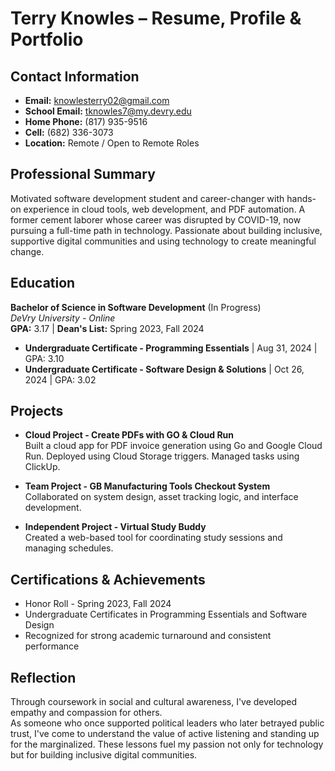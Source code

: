 # Terry Knowles – Resume, Profile & Portfolio

## Contact Information
- **Email:** knowlesterry02@gmail.com  
- **School Email:** tknowles7@my.devry.edu  
- **Home Phone:** (817) 935-9516  
- **Cell:** (682) 336-3073  
- **Location:** Remote / Open to Remote Roles  

## Professional Summary
Motivated software development student and career-changer with hands-on experience in cloud tools, web development, and PDF automation. A former cement laborer whose career was disrupted by COVID-19, now pursuing a full-time path in technology. Passionate about building inclusive, supportive digital communities and using technology to create meaningful change.

## Education
**Bachelor of Science in Software Development** (In Progress)  
_DeVry University - Online_  
**GPA:** 3.17 | **Dean's List:** Spring 2023, Fall 2024

- **Undergraduate Certificate - Programming Essentials** | Aug 31, 2024 | GPA: 3.10  
- **Undergraduate Certificate - Software Design & Solutions** | Oct 26, 2024 | GPA: 3.02

## Projects
- **Cloud Project - Create PDFs with GO & Cloud Run**  
  Built a cloud app for PDF invoice generation using Go and Google Cloud Run. Deployed using Cloud Storage triggers. Managed tasks using ClickUp.

- **Team Project - GB Manufacturing Tools Checkout System**  
  Collaborated on system design, asset tracking logic, and interface development.

- **Independent Project - Virtual Study Buddy**  
  Created a web-based tool for coordinating study sessions and managing schedules.

## Certifications & Achievements
- Honor Roll - Spring 2023, Fall 2024  
- Undergraduate Certificates in Programming Essentials and Software Design  
- Recognized for strong academic turnaround and consistent performance

## Reflection
Through coursework in social and cultural awareness, I've developed empathy and compassion for others.  
As someone who once supported political leaders who later betrayed public trust, I've come to understand the value of active listening and standing up for the marginalized. These lessons fuel my passion not only for technology but for building inclusive digital communities.
